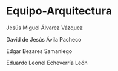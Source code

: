 # Equipo-Arquitectura

Jesús Miguel Álvarez Vázquez

David de Jesús Ávila Pacheco

Edgar Bezares Samaniego

Eduardo Leonel Echeverría León

